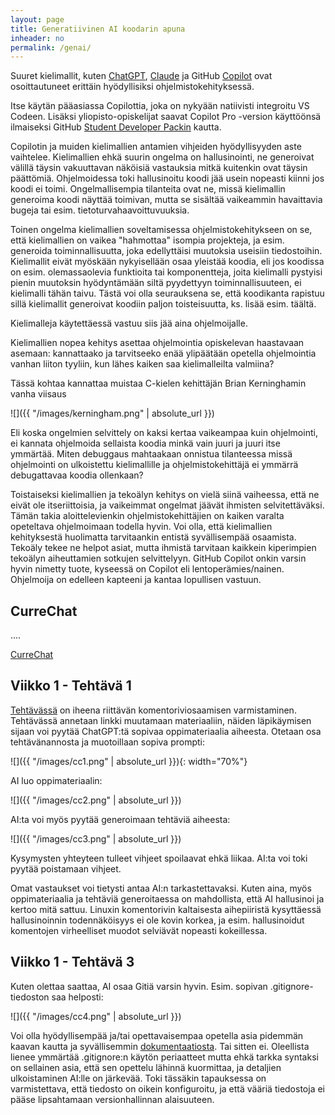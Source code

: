 ```yaml
---
layout: page
title: Generatiivinen AI koodarin apuna
inheader: no
permalink: /genai/
---
```


Suuret kielimallit, kuten [ChatGPT](https://chatgpt.com/auth/login), [Claude](https://claude.ai/login?returnTo=%2F%3F) ja GitHub [Copilot](https://github.com/features/copilot) ovat osoittautuneet erittäin hyödyllisiksi ohjelmistokehityksessä.

Itse käytän pääasiassa Copilottia, joka on nykyään natiivisti integroitu VS Codeen. Lisäksi yliopisto-opiskelijat saavat Copilot Pro -version käyttöönsä ilmaiseksi GitHub [Student Developer Packin](https://education.github.com/pack) kautta.

Copilotin ja muiden kielimallien antamien vihjeiden hyödyllisyyden aste vaihtelee. Kielimallien ehkä suurin ongelma on hallusinointi, ne generoivat välillä täysin vakuuttavan näköisiä vastauksia mitkä kuitenkin ovat täysin päättömiä. Ohjelmoidessa toki hallusinoitu koodi jää usein nopeasti kiinni jos koodi ei toimi. Ongelmallisempia tilanteita ovat ne, missä kielimallin generoima koodi näyttää toimivan, mutta se sisältää vaikeammin havaittavia bugeja tai esim. tietoturvahaavoittuvuuksia.

Toinen ongelma kielimallien soveltamisessa ohjelmistokehitykseen on se, että kielimallien on vaikea "hahmottaa" isompia projekteja, ja esim. generoida toiminnallisuutta, joka edellyttäisi muutoksia useisiin tiedostoihin. Kielimallit eivät myöskään nykyisellään osaa yleistää koodia, eli jos koodissa on esim. olemassaolevia funktioita tai komponentteja, joita kielimalli pystyisi pienin muutoksin hyödyntämään siltä pyydettyyn toiminnallisuuteen, ei kielimalli tähän taivu. Tästä voi olla seurauksena se, että koodikanta rapistuu sillä kielimallit generoivat koodiin paljon toisteisuutta, ks. lisää esim. täältä.

Kielimalleja käytettäessä vastuu siis jää aina ohjelmoijalle.

Kielimallien nopea kehitys asettaa ohjelmointia opiskelevan haastavaan asemaan: kannattaako ja tarvitseeko enää ylipäätään opetella ohjelmointia vanhan liiton tyyliin, kun lähes kaiken saa kielimalleilta valmiina?

Tässä kohtaa kannattaa muistaa C-kielen kehittäjän Brian Kerninghamin vanha viisaus

![]({{ "/images/kerningham.png" | absolute_url }})

Eli koska ongelmien selvittely on kaksi kertaa vaikeampaa kuin ohjelmointi, ei kannata ohjelmoida sellaista koodia minkä vain juuri ja juuri itse ymmärtää. Miten debuggaus mahtaakaan onnistua tilanteessa missä ohjelmointi on ulkoistettu kielimallille ja ohjelmistokehittäjä ei ymmärrä debugattavaa koodia ollenkaan?

Toistaiseksi kielimallien ja tekoälyn kehitys on vielä siinä vaiheessa, että ne eivät ole itseriittoisia, ja vaikeimmat ongelmat jäävät ihmisten selvitettäväksi. Tämän takia aloittelevienkin ohjelmistokehittäjien on kaiken varalta opeteltava ohjelmoimaan todella hyvin. Voi olla, että kielimallien kehityksestä huolimatta tarvitaankin entistä syvällisempää osaamista. Tekoäly tekee ne helpot asiat, mutta ihmistä tarvitaan kaikkein kiperimpien tekoälyn aiheuttamien sotkujen selvittelyyn. GitHub Copilot onkin varsin hyvin nimetty tuote, kyseessä on Copilot eli lentoperämies/nainen. Ohjelmoija on edelleen kapteeni ja kantaa lopullisen vastuun.

## CurreChat

....

[CurreChat](https://curre.helsinki.fi/chat/hy-opt-cur-2526-7a893cd5-d161-4815-ac8e-422dd8953ff9)

## Viikko 1 - Tehtävä 1

[Tehtävässä](http://localhost:4000/tehtavat1#1-komentorivi) on iheena riittävän komentoriviosaamisen varmistaminen. Tehtävässä annetaan linkki muutamaan materiaaliin, näiden läpikäymisen sijaan voi pyytää ChatGPT:tä sopivaa oppimateriaalia aiheesta. Otetaan osa tehtävänannosta ja muotoillaan sopiva prompti:

![]({{ "/images/cc1.png" | absolute_url }}){: width="70%"}

AI luo oppimateriaalin:

![]({{ "/images/cc2.png" | absolute_url }})

AI:ta voi myös pyytää generoimaan tehtäviä aiheesta:

![]({{ "/images/cc3.png" | absolute_url }})

Kysymysten yhteyteen tulleet vihjeet spoilaavat ehkä liikaa. AI:ta voi toki pyytää poistamaan vihjeet. 

Omat vastaukset voi tietysti antaa AI:n tarkastettavaksi. Kuten aina, myös oppimateriaalia ja tehtäviä generoitaessa on mahdollista, että AI hallusinoi ja kertoo mitä sattuu. Linuxin komentorivin kaltaisesta aihepiiristä kysyttäessä hallusinoinnin todennäköisyys ei ole kovin korkea, ja esim. hallusinoidut komentojen virheelliset muodot selviävät nopeasti kokeillessa. 

## Viikko 1 - Tehtävä 3

Kuten olettaa saattaa, AI osaa Gitiä varsin hyvin. Esim. sopivan .gitignore-tiedoston saa helposti:

![]({{ "/images/cc4.png" | absolute_url }})

Voi olla hyödyllisempää ja/tai opettavaisempaa opetella asia pidemmän kaavan kautta ja syvällisemmin [dokumentaatiosta](https://git-scm.com/docs/gitignore). Tai sitten ei. Oleellista lienee ymmärtää .gitignore:n käytön periaatteet mutta ehkä tarkka syntaksi on sellainen asia, että sen opettelu lähinnä kuormittaa, ja detaljien ulkoistaminen AI:lle on järkevää. Toki tässäkin tapauksessa on varmistettava, että tiedosto on oikein konfiguroitu, ja että vääriä tiedostoja ei pääse lipsahtamaan versionhallinnan alaisuuteen.
